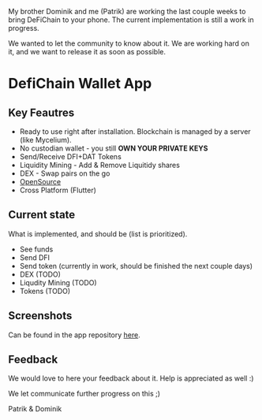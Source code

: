 My brother Dominik and me (Patrik) are working the last couple weeks to bring DeFiChain to your phone. 
The current implementation is still a work in progress.

We wanted to let the community to know about it. We are working hard on it, and we want to release it as soon as possible. 

# DefiChain Wallet App
## Key Feautres
* Ready to use right after installation. Blockchain is managed by a server (like Mycelium).
* No custodian wallet - you still **OWN YOUR PRIVATE KEYS**
* Send/Receive DFI+DAT Tokens
* Liquidity Mining - Add & Remove Liquitidy shares
* DEX - Swap pairs on the go
* [OpenSource](https://github.com/DeFiCh-WalletApp/WalletApp)
* Cross Platform (Flutter)


## Current state
What is implemented, and should be (list is prioritized).
* See funds
* Send DFI 
* Send token (currently in work, should be finished the next couple days)
* DEX (TODO)
* Liqudity Mining (TODO)
* Tokens (TODO)

## Screenshots
Can be found in the app repository [here](https://github.com/DeFiCh-WalletApp/WalletApp).

## Feedback

We would love to here your feedback about it. Help is appreciated as well :)

We let communicate further progress on this ;)


Patrik & Dominik